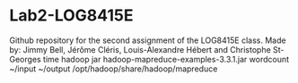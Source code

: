 # Lab2-LOG8415E
Github repository for the second assignment of the LOG8415E class. Made by: Jimmy Bell, Jérôme Cléris, Louis-Alexandre Hébert and Christophe St-Georges
time hadoop jar hadoop-mapreduce-examples-3.3.1.jar wordcount ~/input ~/output
/opt/hadoop/share/hadoop/mapreduce
